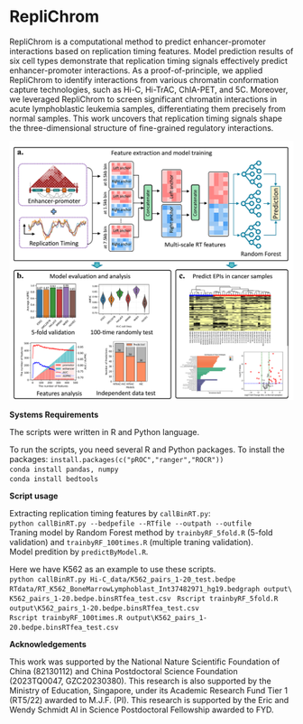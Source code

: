 # RepliChrom

RepliChrom is a computational method to predict enhancer-promoter interactions based on replication timing features. Model prediction results of six cell types demonstrate that replication timing signals effectively predict enhancer-promoter interactions. As a proof-of-principle, we applied RepliChrom to identify interactions from various chromatin conformation capture technologies, such as Hi-C, Hi-TrAC, ChIA-PET, and 5C. Moreover, we leveraged RepliChrom to screen significant chromatin interactions in acute lymphoblastic leukemia samples, differentiating them precisely from normal samples. This work uncovers that replication timing signals shape the three-dimensional structure of fine-grained regulatory interactions.

![image](workflow.png)

**Systems Requirements**

The scripts were written in R and Python language.

To run the scripts, you need several R and Python packages. To install the packages:
`install.packages(c("pROC","ranger","ROCR"))` \
`conda install pandas, numpy` \
`conda install bedtools`



**Script usage**

Extracting replication timing features by `callBinRT.py`: \
`python callBinRT.py --bedpefile --RTfile --outpath --outfile` \
Traning model by Random Forest method by `trainbyRF_5fold.R` (5-fold validation) and `trainbyRF_100times.R` (multiple traning validation). \
Model predition by `predictByModel.R`. 

Here we have K562 as an example to use these scripts. \
`python callBinRT.py Hi-C_data/K562_pairs_1-20_test.bedpe RTdata/RT_K562_BoneMarrowLymphoblast_Int37482971_hg19.bedgraph output\ K562_pairs_1-20.bedpe.binsRTfea_test.csv ` 
`Rscript trainbyRF_5fold.R output\K562_pairs_1-20.bedpe.binsRTfea_test.csv ` \
`Rscript trainbyRF_100times.R output\K562_pairs_1-20.bedpe.binsRTfea_test.csv ` 

**Acknowledgements**

This work was supported by the National Nature Scientific Foundation of China (82130112) and China Postdoctoral Science Foundation (2023TQ0047, GZC20230380). This research is also supported by the Ministry of Education, Singapore, under its Academic Research Fund Tier 1 (RT5/22) awarded to M.J.F. (PI). This research is supported by the Eric and Wendy Schmidt AI in Science Postdoctoral Fellowship awarded to FYD.



